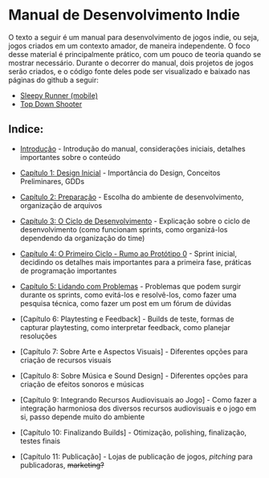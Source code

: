 <br>
<br>

# Manual de Desenvolvimento Indie

O texto a seguir é um manual para desenvolvimento de jogos indie, ou seja, jogos criados em um contexto amador, de maneira independente. O foco desse material é principalmente prático, com um pouco de teoria quando se mostrar necessário. Durante o decorrer do manual, dois projetos de jogos serão criados, e o código fonte deles pode ser visualizado e baixado nas páginas do github a seguir: 

- [Sleepy Runner (mobile)](https://github.com/D-Waack/sleepy-runner-godot4)
- [Top Down Shooter](https://github.com/D-Waack/vortex-tautology-demo)

## Indice:
* [Introdução](Capitulos/introducao.md) - Introdução do manual, considerações iniciais, detalhes importantes sobre o conteúdo 

* [Capítulo 1: Design Inicial](Capitulos/capitulo1.md) - Importância do Design, Conceitos Preliminares, GDDs

* [Capítulo 2: Preparação](Capitulos/capitulo2.md) - Escolha do ambiente de desenvolvimento, organização de arquivos

* [Capítulo 3: O Ciclo de Desenvolvimento](Capitulos/capitulo3.md) - Explicação sobre o ciclo de desenvolvimento (como funcionam sprints, como organizá-los dependendo da organização do time)

* [Capítulo 4: O Primeiro Ciclo - Rumo ao Protótipo 0](Capitulos/capitulo4.md) - Sprint inicial, decidindo os detalhes mais importantes para a primeira fase, práticas de programação importantes

* [Capítulo 5: Lidando com Problemas](Capitulos/capitulo5.md) - Problemas que podem surgir durante os sprints, como evitá-los e resolvê-los, como fazer uma pesquisa técnica, como fazer um post em um fórum de dúvidas

* [Capítulo 6: Playtesting e Feedback] - Builds de teste, formas de capturar playtesting, como interpretar feedback, como planejar resoluções

* [Capítulo 7: Sobre Arte e Aspectos Visuais] - Diferentes opções para criação de recursos visuais

* [Capítulo 8: Sobre Música e Sound Design] - Diferentes opções para criação de efeitos sonoros e músicas

* [Capítulo 9: Integrando Recursos Audiovisuais ao Jogo] - Como fazer a integração harmoniosa dos diversos recursos audiovisuais e o jogo em si, passo depende muito do ambiente

* [Capítulo 10: Finalizando Builds] - Otimização, polishing, finalização, testes finais

* [Capítulo 11: Publicação] - Lojas de publicação de jogos, *pitching* para publicadoras, ~~marketing?~~
